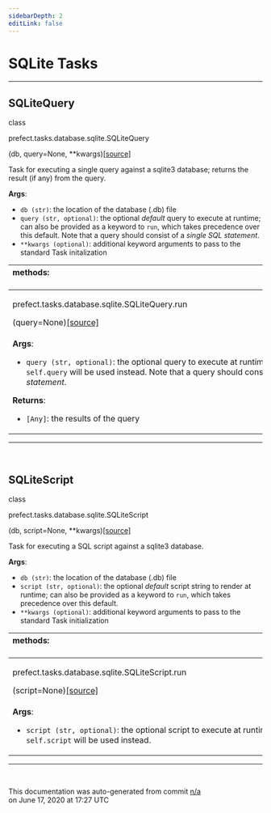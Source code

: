 ```yaml
---
sidebarDepth: 2
editLink: false
---
```

# SQLite Tasks
---
 ## SQLiteQuery
 <div class='class-sig' id='prefect-tasks-database-sqlite-sqlitequery'><p class="prefect-sig">class </p><p class="prefect-class">prefect.tasks.database.sqlite.SQLiteQuery</p>(db, query=None, **kwargs)<span class="source"><a href="https://github.com/PrefectHQ/prefect/blob/master/src/prefect/tasks/database/sqlite.py#L9">[source]</a></span></div>

Task for executing a single query against a sqlite3 database; returns the result (if any) from the query.

**Args**:     <ul class="args"><li class="args">`db (str)`: the location of the database (.db) file     </li><li class="args">`query (str, optional)`: the optional _default_ query to execute at runtime;         can also be provided as a keyword to `run`, which takes precedence over this default.         Note that a query should consist of a _single SQL statement_.     </li><li class="args">`**kwargs (optional)`: additional keyword arguments to pass to the         standard Task initalization</li></ul>

|methods: &nbsp;&nbsp;&nbsp;&nbsp;&nbsp;&nbsp;&nbsp;&nbsp;&nbsp;&nbsp;&nbsp;&nbsp;&nbsp;&nbsp;&nbsp;&nbsp;&nbsp;&nbsp;&nbsp;&nbsp;&nbsp;&nbsp;&nbsp;&nbsp;&nbsp;&nbsp;&nbsp;&nbsp;&nbsp;&nbsp;&nbsp;&nbsp;&nbsp;&nbsp;&nbsp;&nbsp;&nbsp;&nbsp;&nbsp;&nbsp;&nbsp;&nbsp;&nbsp;&nbsp;&nbsp;&nbsp;&nbsp;&nbsp;&nbsp;&nbsp;&nbsp;&nbsp;&nbsp;&nbsp;&nbsp;&nbsp;&nbsp;&nbsp;&nbsp;&nbsp;&nbsp;&nbsp;&nbsp;&nbsp;&nbsp;&nbsp;&nbsp;&nbsp;&nbsp;&nbsp;&nbsp;&nbsp;&nbsp;&nbsp;&nbsp;&nbsp;&nbsp;&nbsp;&nbsp;&nbsp;&nbsp;&nbsp;&nbsp;&nbsp;&nbsp;&nbsp;&nbsp;&nbsp;&nbsp;&nbsp;&nbsp;&nbsp;&nbsp;&nbsp;&nbsp;&nbsp;&nbsp;&nbsp;&nbsp;&nbsp;&nbsp;&nbsp;&nbsp;&nbsp;&nbsp;&nbsp;&nbsp;&nbsp;&nbsp;&nbsp;&nbsp;&nbsp;&nbsp;&nbsp;&nbsp;&nbsp;&nbsp;&nbsp;&nbsp;&nbsp;&nbsp;&nbsp;&nbsp;&nbsp;&nbsp;&nbsp;&nbsp;&nbsp;&nbsp;&nbsp;&nbsp;&nbsp;&nbsp;&nbsp;&nbsp;&nbsp;&nbsp;&nbsp;&nbsp;&nbsp;&nbsp;&nbsp;&nbsp;&nbsp;&nbsp;&nbsp;&nbsp;&nbsp;&nbsp;&nbsp;|
|:----|
 | <div class='method-sig' id='prefect-tasks-database-sqlite-sqlitequery-run'><p class="prefect-class">prefect.tasks.database.sqlite.SQLiteQuery.run</p>(query=None)<span class="source"><a href="https://github.com/PrefectHQ/prefect/blob/master/src/prefect/tasks/database/sqlite.py#L28">[source]</a></span></div>
<p class="methods">**Args**:     <ul class="args"><li class="args">`query (str, optional)`: the optional query to execute at runtime;         if not provided, `self.query` will be used instead. Note that a query should consist of a _single SQL statement_.</li></ul>**Returns**:     <ul class="args"><li class="args">`[Any]`: the results of the query</li></ul></p>|

---
<br>

 ## SQLiteScript
 <div class='class-sig' id='prefect-tasks-database-sqlite-sqlitescript'><p class="prefect-sig">class </p><p class="prefect-class">prefect.tasks.database.sqlite.SQLiteScript</p>(db, script=None, **kwargs)<span class="source"><a href="https://github.com/PrefectHQ/prefect/blob/master/src/prefect/tasks/database/sqlite.py#L47">[source]</a></span></div>

Task for executing a SQL script against a sqlite3 database.

**Args**:     <ul class="args"><li class="args">`db (str)`: the location of the database (.db) file     </li><li class="args">`script (str, optional)`: the optional _default_ script string to render at runtime;         can also be provided as a keyword to `run`, which takes precedence over this default.     </li><li class="args">`**kwargs (optional)`: additional keyword arguments to pass to the         standard Task initialization</li></ul>

|methods: &nbsp;&nbsp;&nbsp;&nbsp;&nbsp;&nbsp;&nbsp;&nbsp;&nbsp;&nbsp;&nbsp;&nbsp;&nbsp;&nbsp;&nbsp;&nbsp;&nbsp;&nbsp;&nbsp;&nbsp;&nbsp;&nbsp;&nbsp;&nbsp;&nbsp;&nbsp;&nbsp;&nbsp;&nbsp;&nbsp;&nbsp;&nbsp;&nbsp;&nbsp;&nbsp;&nbsp;&nbsp;&nbsp;&nbsp;&nbsp;&nbsp;&nbsp;&nbsp;&nbsp;&nbsp;&nbsp;&nbsp;&nbsp;&nbsp;&nbsp;&nbsp;&nbsp;&nbsp;&nbsp;&nbsp;&nbsp;&nbsp;&nbsp;&nbsp;&nbsp;&nbsp;&nbsp;&nbsp;&nbsp;&nbsp;&nbsp;&nbsp;&nbsp;&nbsp;&nbsp;&nbsp;&nbsp;&nbsp;&nbsp;&nbsp;&nbsp;&nbsp;&nbsp;&nbsp;&nbsp;&nbsp;&nbsp;&nbsp;&nbsp;&nbsp;&nbsp;&nbsp;&nbsp;&nbsp;&nbsp;&nbsp;&nbsp;&nbsp;&nbsp;&nbsp;&nbsp;&nbsp;&nbsp;&nbsp;&nbsp;&nbsp;&nbsp;&nbsp;&nbsp;&nbsp;&nbsp;&nbsp;&nbsp;&nbsp;&nbsp;&nbsp;&nbsp;&nbsp;&nbsp;&nbsp;&nbsp;&nbsp;&nbsp;&nbsp;&nbsp;&nbsp;&nbsp;&nbsp;&nbsp;&nbsp;&nbsp;&nbsp;&nbsp;&nbsp;&nbsp;&nbsp;&nbsp;&nbsp;&nbsp;&nbsp;&nbsp;&nbsp;&nbsp;&nbsp;&nbsp;&nbsp;&nbsp;&nbsp;&nbsp;&nbsp;&nbsp;&nbsp;&nbsp;&nbsp;&nbsp;|
|:----|
 | <div class='method-sig' id='prefect-tasks-database-sqlite-sqlitescript-run'><p class="prefect-class">prefect.tasks.database.sqlite.SQLiteScript.run</p>(script=None)<span class="source"><a href="https://github.com/PrefectHQ/prefect/blob/master/src/prefect/tasks/database/sqlite.py#L64">[source]</a></span></div>
<p class="methods">**Args**:     <ul class="args"><li class="args">`script (str, optional)`: the optional script to execute at runtime;         if not provided, `self.script` will be used instead.</li></ul></p>|

---
<br>


<p class="auto-gen">This documentation was auto-generated from commit <a href='https://github.com/PrefectHQ/prefect/commit/n/a'>n/a</a> </br>on June 17, 2020 at 17:27 UTC</p>
